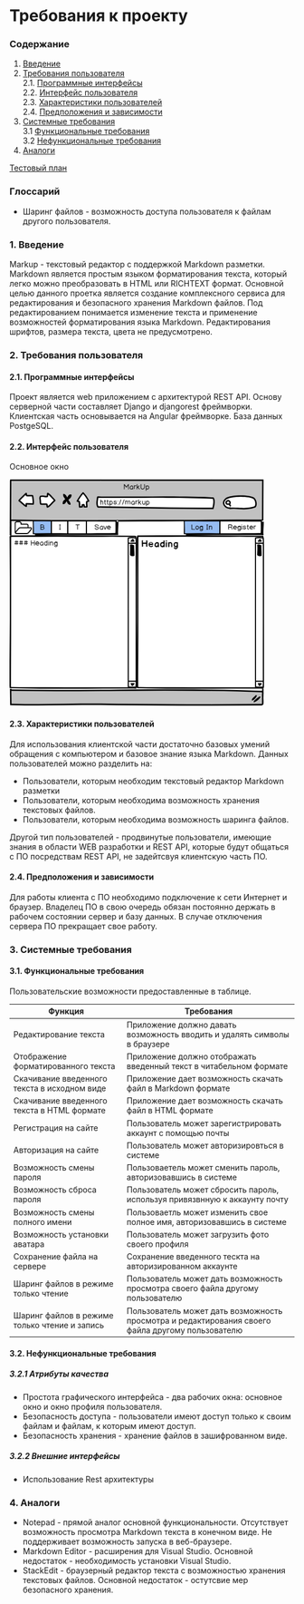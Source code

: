 # Требования к проекту
### Содержание
1. [Введение](#1)
2. [Требования пользователя](#2) <br>
  2.1. [Программные интерфейсы](#2.1) <br>
  2.2. [Интерфейс пользователя](#2.2) <br>
  2.3. [Характеристики пользователей](#2.3) <br>
  2.4. [Предположения и зависимости](#2.4) <br>
3. [Системные требования](#3) <br>
  3.1 [Функциональные требования](#3.1) <br>
  3.2 [Нефункциональные требования](#3.2) <br>
4. [Аналоги](#4) <br>

[Тестовый план](result.md)

### Глоссарий
* Шаринг файлов - возможность доступа пользователя к файлам другого пользователя.

### 1. Введение <a name="1"></a>
Markup - текстовый редактор с поддержкой Markdown разметки. Markdown является простым языком форматирования текста, который легко можно преобразовать в HTML или RICHTEXT формат.
Основной целью данного проетка является создание комплексного сервиса для редактирования и безопасного хранения Markdown файлов.
Под редактированием понимается изменение текста и применение возможностей форматирования языка Markdown. 
Редактирования шрифтов, размера текста, цвета не предусмотрено.

### 2. Требования пользователя <a name="2"></a>
#### 2.1. Программные интерфейсы <a name="2.1"></a>
Проект является web приложением c архитектурой REST API. Основу серверной части составляет Django и djangorest фреймворки.
Клиентская часть основывается на Angular фреймворке. База данных PostgeSQL. 

#### 2.2. Интерфейс пользователя <a name="2.2"></a>

Основное окно 

![](mockups/main.png)

#### 2.3. Характеристики пользователей <a name="2.3"></a>
Для использования клиентской части достаточно базовых умений обращения с компьютером и базовое знание языка Markdown.
Данных пользователей можно разделить на:
* Пользователи, которым необходим текстовый редактор Markdown разметки
* Пользователи, которым необходима возможность хранения текстовых файлов.
* Пользователи, которым необходима возможность шаринга файлов.

Другой тип пользователей - продвинутые пользователи, имеющие знания в области WEB разработки и REST API, 
которые будут общаться  с ПО посредствам REST API, не задейтсвуя клиентскую часть ПО.

#### 2.4. Предположения и зависимости <a name="2.4"></a>
Для работы клиента с ПО необходимо подключение к сети Интернет и браузер. Владелец ПО в свою очередь обязан 
постоянно держать в рабочем состоянии сервер и  базу данных. В случае отключения сервера ПО прекращает свое работу.

### 3. Системные требования <a name="3"></a>
#### 3.1. Функциональные требования <a name="3.1"></a>
Пользовательские возможности предоставленные в таблице.

Функция | Требования
--- | ---
Редактирование текста | Приложение должно давать возможность вводить и удалять символы в браузере
Отображение форматированного текста | Приложение должно отображать введенный текст в читабельном формате
Скачивание введенного текста в исходном виде | Приложение дает возможность скачать файл в Markdown формате 
Скачивание введенного текста в HTML формате | Приложение дает возможность скачать файл в HTML формате
Регистрация на сайте | Пользователь может зарегистрировать аккаунт с помощью почты
Авторизация на сайте | Пользователь может авторизировться в системе
Возможность смены пароля | Пользоваетель может сменить пароль, авторизовавшись в системе
Возможность сброса пароля | Пользователь может сбросить пароль, используя привязвнную к аккаунту почту
Возможность смены полного имени | Пользоваетль может изменить свое полное имя, авторизовавшись в системе
Возможность установки аватара | Пользователь может загрузить фото своего профиля 
Сохранение файла на сервере | Сохранение введенного тескта на авторизированном аккаунте
Шаринг файлов в режиме только чтение | Пользователь может дать возможность просмотра своего файла другому пользователю
Шаринг файлов в режиме только чтение и запись | Пользователь может дать возможность просмотра и редактирования своего файла другому пользователю

#### 3.2. Нефункциональные требования <a name="3.2"></a>
##### 3.2.1 Атрибуты качества
* Простота графического интерфейса - два рабочих окна: основное окно и окно профиля пользователя.
* Безопасность доступа - пользователи имеют доступ только к своим файлам и файлам, к которым имеют доступ.
* Безопасность хранения - хранение файлов в зашифрованном виде.

##### 3.2.2 Внешние интерфейсы
* Использование Rest архитектуры
  
### 4. Аналоги <a name="4"></a>
* Notepad - прямой аналог основной функциональности. Отсутствует возможность просмотра Markdown текста 
в конечном виде. Не поддерживает возможность запуска в веб-браузере.
* Markdown Editor - расширения для Visual Studio. Основной недостаток - необходимость установки Visual Studio.
* StackEdit - браузерный редактор текста с возможностью хранения текстовых файлов. Основной недостаток - остутсвие мер безопасного хранения.